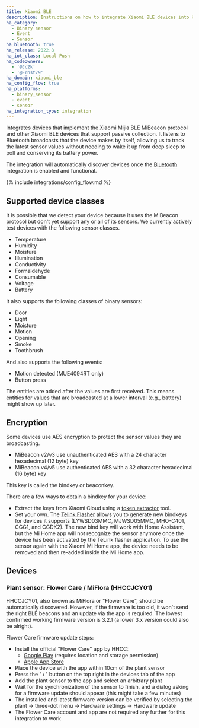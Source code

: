 ```yaml
---
title: Xiaomi BLE
description: Instructions on how to integrate Xiaomi BLE devices into Home Assistant.
ha_category:
  - Binary sensor
  - Event
  - Sensor
ha_bluetooth: true
ha_release: 2022.8
ha_iot_class: Local Push
ha_codeowners:
  - '@Jc2k'
  - '@Ernst79'
ha_domain: xiaomi_ble
ha_config_flow: true
ha_platforms:
  - binary_sensor
  - event
  - sensor
ha_integration_type: integration
---
```


Integrates devices that implement the Xiaomi Mijia BLE MiBeacon protocol and other Xiaomi BLE devices that support passive collection. It listens to Bluetooth broadcasts that the device makes by itself, allowing us to track the latest sensor values without needing to wake it up from deep sleep to poll and conserving its battery power.

The integration will automatically discover devices once the [Bluetooth](/integrations/bluetooth) integration is enabled and functional.

{% include integrations/config_flow.md %}

## Supported device classes

It is possible that we detect your device because it uses the MiBeacon protocol but don't yet support any or all of its sensors. We currently actively test devices with the following sensor classes.

- Temperature
- Humidity
- Moisture
- Illumination
- Conductivity
- Formaldehyde
- Consumable
- Voltage
- Battery

It also supports the following classes of binary sensors:

- Door
- Light
- Moisture
- Motion
- Opening
- Smoke
- Toothbrush

And also supports the following events:

- Motion detected (MUE4094RT only)
- Button press

The entities are added after the values are first received. This means entities for values that are broadcasted at a lower interval (e.g., battery) might show up later.

## Encryption

Some devices use AES encryption to protect the sensor values they are broadcasting.

- MiBeacon v2/v3 use unauthenticated AES with a 24 character hexadecimal (12 byte) key
- MiBeacon v4/v5 use authenticated AES with a 32 character hexadecimal (16 byte) key

This key is called the bindkey or beaconkey.

There are a few ways to obtain a bindkey for your device:

- Extract the keys from Xiaomi Cloud using a [token extractor](https://github.com/PiotrMachowski/Xiaomi-cloud-tokens-extractor) tool.
- Set your own. The [Telink Flasher](https://pvvx.github.io/ATC_MiThermometer/TelinkMiFlasher.html) allows you to generate new bindkeys for devices it supports (LYWSD03MMC, MJWSD05MMC, MHO-C401, CGG1, and CGDK2). The new bind key will work with Home Assistant, but the Mi Home app will not recognize the sensor anymore once the device has been activated by the TeLink flasher application. To use the sensor again with the Xiaomi Mi Home app, the device needs to be removed and then re-added inside the Mi Home app.

## Devices

### Plant sensor: Flower Care / MiFlora (HHCCJCY01)

HHCCJCY01, also known as MiFlora or "Flower Care", should be automatically discovered. However, if the firmware is too old, it won't send the right BLE beacons and an update via the app is required. The lowest confirmed working firmware version is 3.2.1 (a lower 3.x version could also be alright).

Flower Care firmware update steps:

- Install the official "Flower Care" app by HHCC:
  - [Google Play](https://play.google.com/store/apps/details?id=com.huahuacaocao.flowercare) (requires location and storage permission)
  - [Apple App Store](https://apps.apple.com/app/flower-care/id1095274672)
- Place the device with the app within 10cm of the plant sensor
- Press the "+" button on the top right in the devices tab of the app
- Add the plant sensor to the app and select an arbitrary plant
- Wait for the synchronization of the sensor to finish, and a dialog asking for a firmware update should appear (this might take a few minutes)
- The installed and latest firmware version can be verified by selecting the plant -> three-dot menu -> Hardware settings -> Hardware update
- The Flower Care account and app are not required any further for this integration to work
